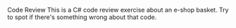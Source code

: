 Code Review
This is a C# code review exercise about an e-shop basket. Try to spot if there's something wrong about that code.

